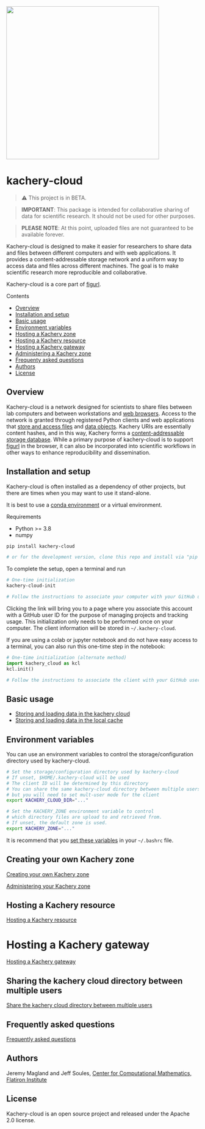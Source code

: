 <img src="https://user-images.githubusercontent.com/3679296/161265718-1127dd6a-a7c4-419b-b9e0-915740c418bc.svg" width="400px" />

# kachery-cloud

> :warning: This project is in BETA.

> **IMPORTANT**: This package is intended for collaborative sharing of data for scientific research. It should not be used for other purposes.

> **PLEASE NOTE**: At this point, uploaded files are not guaranteed to be available forever.

Kachery-cloud is designed to make it easier for researchers to share data and files between different computers and with web applications. It provides a content-addressable storage network and a uniform way to access data and files across different machines. The goal is to make scientific research more reproducible and collaborative.

Kachery-cloud is a core part of [figurl](https://github.com/flatironinstitute/figurl).

Contents

* [Overview](#overview)
* [Installation and setup](#installation-and-setup)
* [Basic usage](#basic-usage)
* [Environment variables](#environment-variables)
* [Hosting a Kachery zone](./doc/create_kachery_zone.md)
* [Hosting a Kachery resource](https://github.com/scratchrealm/kachery-resource/blob/main/README.md)
* [Hosting a Kachery gateway](./doc/host_kachery_gateway.md)
* [Administering a Kachery zone](./doc/zone_admin.md)
* [Frequenty asked questions](./doc/faq.md)
* [Authors](#authors)
* [License](#license)
## Overview

Kachery-cloud is a network designed for scientists to share files between lab computers and between workstations and [web browsers](https://github.com/flatironinstitute/figurl). Access to the network is granted through registered Python clients and web applications that [store and access files](doc/store_load_data.md) and [data objects](doc/store_load_data.md). Kachery URIs are essentially content hashes, and in this way, Kachery forms a [content-addressable storage database](https://gist.github.com/magland/e41b6c0823fe308c6e4176a54cfbdbe9). While a primary purpose of kachery-cloud is to support [figurl](https://github.com/flatironinstitute/figurl) in the browser, it can also be incorporated into scientific workflows in other ways to enhance reproducibility and dissemination.

## Installation and setup

Kachery-cloud is often installed as a dependency of other projects, but there are times when you may want to use it stand-alone.

It is best to use a [conda environment](https://gist.github.com/magland/7f3fecc6cdcd3fae99868c10f6b585c7) or a virtual environment.

Requirements
* Python >= 3.8
* numpy

```bash
pip install kachery-cloud

# or for the development version, clone this repo and install via "pip install -e ."
```

To complete the setup, open a terminal and run 

```bash
# One-time initialization
kachery-cloud-init

# Follow the instructions to associate your computer with your GitHub user on the kachery-cloud network
```

Clicking the link will bring you to a page where you associate this account with a GitHub user ID for the purpose of managing projects and tracking usage. This initialization only needs to be performed once on your computer. The client information will be stored in `~/.kachery-cloud`.

If you are using a colab or jupyter notebook and do not have easy access to a terminal, you can also run this one-time step in the notebook:

```python
# One-time initialization (alternate method)
import kachery_cloud as kcl
kcl.init()

# Follow the instructions to associate the client with your GitHub user on the kachery-cloud network
```

## Basic usage

* [Storing and loading data in the kachery cloud](doc/store_load_data.md)
* [Storing and loading data in the local cache](doc/store_load_data_local.md)

## Environment variables

You can use an environment variables to control the storage/configuration directory used by kachery-cloud.

```bash
# Set the storage/configuration directory used by kachery-cloud
# If unset, $HOME/.kachery-cloud will be used
# The client ID will be determined by this directory
# You can share the same kachery-cloud directory between multiple users,
# but you will need to set mult-user mode for the client
export KACHERY_CLOUD_DIR="..."

# Set the KACHERY_ZONE environment variable to control
# which directory files are upload to and retrieved from.
# If unset, the default zone is used.
export KACHERY_ZONE="..."
```

It is recommend that you [set these variables](https://gist.github.com/magland/518945134209c0c13789c963efda482f) in your `~/.bashrc` file.

## Creating your own Kachery zone

[Creating your own Kachery zone](./doc/create_kachery_zone.md)

[Administering your Kachery zone](./doc/zone_admin.md)

## Hosting a Kachery resource

[Hosting a Kachery resource](https://github.com/scratchrealm/kachery-resource/blob/main/README.md)

# Hosting a Kachery gateway

[Hosting a Kachery gateway](./doc/host_kachery_gateway.md)

## Sharing the kachery cloud directory between multiple users

[Share the kachery cloud directory between multiple users](./doc/share_kachery_cloud_directory_between_multiple_users.md)


## Frequently asked questions

[Frequently asked questions](./doc/faq.md)

## Authors

Jeremy Magland and Jeff Soules, [Center for Computational Mathematics, Flatiron Institute](https://www.simonsfoundation.org/flatiron/center-for-computational-mathematics)

## License

Kachery-cloud is an open source project and released under the Apache 2.0 license.
